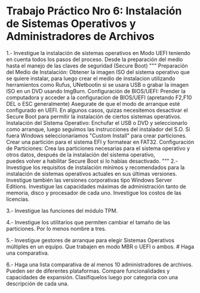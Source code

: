 # Trabajo Práctico Nro 6: Instalación de Sistemas Operativos y Administradores de Archivos
1.- Investigue la instalación de sistemas operativos en Modo UEFI teniendo en cuenta todos los pasos del proceso. Desde la preparación del medio hasta el manejo de las claves de seguridad (Secure Boot)
  """
    Preparación del Medio de Instalación:
    Obtener la imagen ISO del sistema operativo que se quiere instalar, para luego crear el medio de instalacion utilizando     
    herramientos como Rufus, UNetbootin si se usara USB o grabar la imagen ISO en un DVD usando ImgBurn.
    Configuración de BIOS/UEFI:
    Prender la computadora y acceder a la configuracion de BIOS/UEFI (apretando F2,F10 DEL o ESC generalmente)
    Asegurate de que el modo de arranque esté configurado en UEFI.
    En algunos casos, quizas necesitemos desactivar el Secure Boot para permitir la instalación de ciertos sistemas operativos.
    Instalación del Sistema Operativo:
    Enchufar el USB o DVD y seleccionarlo como arranque, luego seguimos las instrucciones del instalador del S.O. Si fuera Windows 
    seleccionariamos "Custom Install" para crear particiones. 
    Crear una partición para el sistema EFI y formatear en FAT32.
    Configuración de Particiones:
    Crea las particiones necesarias para el sistema operativo y otros datos, después de la instalación del sistema operativo,     
    puedes volver a habilitar Secure Boot si lo habías desactivado.
  """
2.- Investigue los requisitos de instalación mínimos y recomendados para la instalación de sistemas operativos actuales en sus 
últimas versiones. Investigue también las versiones corporativas tipo Windows Server Editions. Investigue las capacidades máximas 
de administración tanto de memoria, disco y procesador de cada uno. Investigue los costos de las licencias.

3.- Investigue las funciones del módulo TPM.

4.- Investigue los utilitarios que permiten cambiar el tamaño de las particiones. Por lo menos nombre a tres.

5.- Investigue gestores de arranque para elegir Sistemas Operativos múltiples en un equipo. Que trabajen en modo MBR o UEFI o ambos. # Haga una comparativa.

6.- Haga una lista comparativa de al menos 10 administradores de archivos. Pueden ser de diferentes plataformas. Compare 
funcionalidades y capacidades de expansión. Clasifíquelos luego por categoría con una descripción de cada una.
